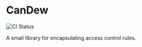 # CanDew

![CI Status](https://github.com/ChristianAlexander/candew/workflows/Node.js%20CI/badge.svg)

A small library for encapsulating access control rules.
